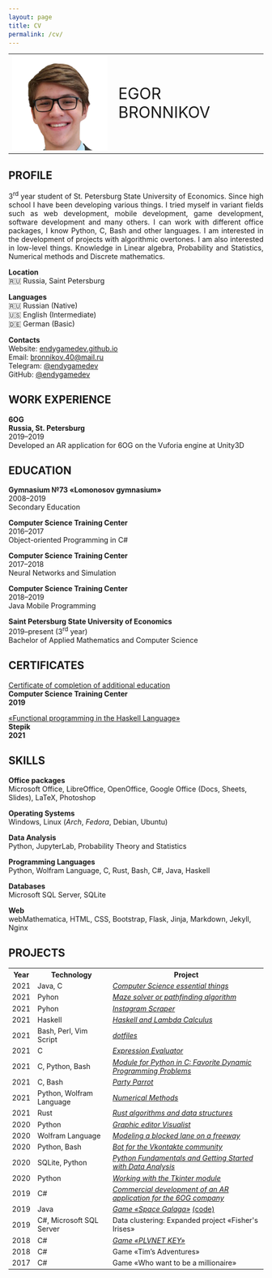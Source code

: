 ```yaml
---
layout: page
title: CV
permalink: /cv/
---
```


<p align="left">
    <table style="border-collapse:collapse; border:none;"><tr style="border:none;"><td width="40%" style="border:none;"><img src="/assets/avatar.png" width="250px"></td><td style="font-size:220%; border:none;" width="60%">EGOR BRONNIKOV</td></tr></table>
</p>

<h2>PROFILE</h2>
<p align="justify">
3<sup>rd</sup> year student of St. Petersburg State University of Economics. Since high school I have been developing various things. I tried myself in variant fields such as web development, mobile development, game development, software development and many others. I can work with different office packages, I know Python, C, Bash and other languages. I am interested in the development of projects with algorithmic overtones. I am also interested in low-level things. Knowledge in Linear algebra, Probability and Statistics, Numerical methods and Discrete mathematics.
</p>
<p>
    <b>Location</b><br>
    🇷🇺 Russia, Saint Petersburg
</p>
<p>
    <b>Languages</b><br>
    🇷🇺 Russian (Native)<br>
    🇺🇸 English (Intermediate)<br>
    🇩🇪 German (Basic)<br>
</p>
<p>
    <b>Contacts</b><br>
    Website: <a href="https://endygamedev.github.io/" target="blank_">endygamedev.github.io</a><br>
    Email: <a href="mailto:bronnikov.40@mail.ru" target="blank_">bronnikov.40@mail.ru</a><br>
    Telegram: <a href="https://t.me/endygamedev" target="blank_">@endygamedev</a><br>
    GitHub: <a href="https://github.com/endygamedev" target="blank_">@endygamedev</a>
</p>


<h2>WORK EXPERIENCE</h2>
<p>
    <b>6OG</b><br>
    <b>Russia, St. Petersburg</b><br>
    2019–2019<br>
    Developed an AR application for 6OG on the Vuforia engine at Unity3D
</p>

<h2>EDUCATION</h2>
<p>
    <b>Gymnasium №73 «Lomonosov gymnasium»</b><br>
    2008–2019<br>
    Secondary Education
</p>
<p>
    <b>Computer Science Training Center</b><br>
    2016–2017<br>
    Object-oriented Programming in C#
</p>
<p>
    <b>Computer Science Training Center</b><br>
    2017–2018<br>
    Neural Networks and Simulation
</p>
<p>
    <b>Computer Science Training Center</b><br>
    2018–2019<br>
    Java Mobile Programming
</p>
<p>
    <b>Saint Petersburg State University of Economics</b><br>
    2019–present (3<sup>rd</sup> year)<br>
    Bachelor of Applied Mathematics and Computer Science
</p>


<h2>CERTIFICATES</h2>
<p>
    <a href="/assets/certificate.pdf" target="blank_">Certificate of completion of additional education</a><br>
    <b>Computer Science Training Center</b><br>
    <b>2019</b>
</p>
<p>
    <a href="https://stepik.org/cert/1062738 " target="blank_">«Functional programming in the Haskell Language»</a><br>
    <b>Stepik</b><br>
    <b>2021</b>
</p>

<h2>SKILLS</h2>
<p>
    <b>Office packages</b><br>
    Microsoft Office, LibreOffice, OpenOffice, Google Office (Docs, Sheets, Slides), LaTeX, Photoshop
</p>
<p>
    <b>Operating Systems</b><br>
     Windows, Linux (<i>Arch</i>, <i>Fedora</i>, Debian, Ubuntu)
</p>
<p>
    <b>Data Analysis</b><br>
    Python, JupyterLab, Probability Theory and Statistics
</p>
<p>
    <b>Programming Languages</b><br>
    Python, Wolfram Language, C, Rust, Bash, C#, Java, Haskell
</p>
<p>
    <b>Databases</b><br>
    Microsoft SQL Server, SQLite
</p>
<p>
    <b>Web</b><br>
    webMathematica, HTML, CSS, Bootstrap, Flask, Jinja, Markdown, Jekyll, Nginx
</p>

<h2>PROJECTS</h2>
<table>
<tr>
<th>Year</th>
<th>Technology</th>
<th>Project</th>
<tr>
<td>2021</td>
<td>Java, C</td>
<td><a href="https://github.com/endygamedev/cs-essentials" target="_blank"><em>Computer Science essential things</em></a></td>
</tr>
<tr>
<td>2021</td>
<td>Pyhon</td>
<td><a href="https://github.com/endygamedev/maze" target="_blank"><em>Maze solver or pathfinding algorithm</em></a></td>
</tr>
<tr>
<td>2021</td>
<td>Pyhon</td>
<td><a href="https://github.com/endygamedev/instagram-scraper" target="_blank"><em>Instagram Scraper</em></a></td>
</tr>
<tr>
<td>2021</td>
<td>Haskell</td>
<td><a href="https://github.com/endygamedev/learn-haskell" target="_blank"><em>Haskell and Lambda Calculus</em></a></td>
</tr>
<tr>
<td>2021</td>
<td>Bash, Perl, Vim Script</td>
<td><a href="https://github.com/endygamedev/dotfiles" target="_blank"><em>dotfiles</em></a></td>
</tr>
<tr>
<td>2021</td>
<td>C</td>
<td><a href="https://github.com/endygamedev/expression-evaluator" target="_blank"><em>Expression Evaluator</em></a></td>
</tr>
<tr>
<td>2021</td>
<td>C, Python, Bash</td>
<td><a href="https://github.com/endygamedev/dynamic-programming/" target="_blank"><em>Module for Python in C: Favorite Dynamic Programming Problems</em></a></td>
</tr>
<tr>
<td>2021</td>
<td>C, Bash</td>
<td><a href="https://endygamedev.github.io/party-parrot/" target="_blank"><em>Party Parrot</em></a></td>
</tr>
<td>2021</td>
<td>Python, Wolfram Language</td>
<td><a href="https://github.com/endygamedev/numerical_methods" target="_blank"><em>Numerical Methods</em></a></td>
</tr>
<tr>
<td>2021</td>
<td>Rust</td>
<td><a href="https://github.com/endygamedev/rust_algorithms" target="_blank"><em>Rust algorithms and data structures </em></a></td>
</tr>
<tr>
<td>2020</td>
<td>Python</td>
<td><a href="https://github.com/AM-DreamTeam/graphic_editor" target="_blank"><em>Graphic editor Visualist</em></a></td>
</tr>
<tr>
<td>2020</td>
<td>Wolfram Language</td>
<td><a href="https://github.com/endygamedev/MathematicaProjects/tree/master/%D0%91%D1%80%D0%BE%D0%BD%D0%BD%D0%B8%D0%BA%D0%BE%D0%B2%20%D0%95%D0%B3%D0%BE%D1%80%20%D0%9F%D0%9C-1901%20%D0%9A%D1%83%D1%80%D1%81%D0%BE%D0%B2%D0%B0%D1%8F%20%D1%80%D0%B0%D0%B1%D0%BE%D1%82%D0%B0" target="_blank"><em>Modeling a blocked lane on a freeway</em></a></td>
</tr>
<tr>
<td>2020</td>
<td>Python, Bash</td>
<td><a href="https://github.com/endygamedev/vk_bot" target="_blank"><em>Bot for the Vkontakte community</em></a></td>
</tr>
<tr>
<td>2020</td>
<td>SQLite, Python</td>
<td><a href="https://github.com/endygamedev/python_projects_2sem" target="_blank"><em>Python Fundamentals and Getting Started with Data Analysis</em></a></td>
</tr>
<tr>
<td>2020</td>
<td>Python</td>
<td><a href="https://github.com/endygamedev/Tkinter-Python" target="_blank"><em>Working with the Tkinter module</em></a></td>
</tr>
<tr>
<td>2019</td>
<td>C#</td>
<td><a href="https://6og.ooo/" target="_blank"><em>Commercial development of an AR application for the 6OG company</em></a></td>
</tr>
<tr>
<td>2019</td>
<td>Java</td>
<td><a href="https://endygamedev.itch.io/galaga" target="_blank"><em>Game «Space Galaga»</em></a> <a href="https://github.com/endygamedev/Space_Galaga" target="_blank">(code)</a></td>
</tr>
<tr>
<td>2019</td>
<td>C#, Microsoft SQL Server</td>
<td>Data clustering: Expanded project «Fisher's Irises»</td>
</tr>
<tr>
<td>2018</td>
<td>C#</td>
<td><a href="https://endygamedev.itch.io/plvnetkey" target="_blank"><em>Game «PLVNET KEY»</em></a></td>
</tr>
<tr>
<td>2018</td>
<td>C#</td>
<td>Game «Tim&rsquo;s Adventures»</td>
</tr>
<tr>
<td>2017</td>
<td>C#</td>
<td>Game «Who want to be a millionaire»</td>
</tr>
</table>